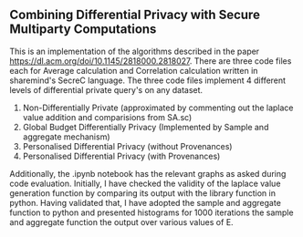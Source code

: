 ## Combining Differential Privacy with Secure Multiparty Computations 
This is an implementation of the algorithms described in the paper https://dl.acm.org/doi/10.1145/2818000.2818027.
There are three code files each for Average calculation and Correlation calculation written in sharemind's SecreC language. 
The three code files implement 4 different levels of differential private query's on any dataset. 
1. Non-Differentially Private (approximated by commenting out the laplace value addition and comparisions from SA.sc)
2. Global Budget Differentially Privacy (Implemented by Sample and aggregate mechanism)
3. Personalised Differential Privacy (without Provenances)
4. Personalised Differential Privacy (with Provenances)

Additionally, the .ipynb notebook has the relevant graphs as asked during code evaluation. 
Initially, I have checked the validity of the laplace value generation function by comparing its output with the library function in python. 
Having validated that, I have adopted the sample and aggregate function to python and presented histograms for 1000 iterations the sample and aggregate function the output over various values of E.
